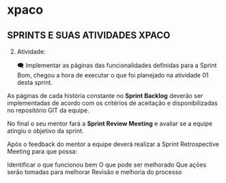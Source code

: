 
# xpaco
## SPRINTS E SUAS ATIVIDADES **XPACO**




2. Atividade: 

    :left_speech_bubble: Implementar as páginas das funcionalidades definidas para a Sprint
Bom, chegou a hora de executar o que foi planejado na atividade 01 desta sprint.

 

As páginas de cada história constante no **Sprint Backlog** deverão ser implementadas de acordo com os critérios de aceitação e disponibilizadas no repositório GIT da equipe.

 

No final o seu mentor fará a **Sprint Review Meeting** e avaliar se a equipe atingiu o objetivo da sprint.

Após o feedback do mentor a equipe deverá realizar a Sprint Retrospective Meeting para que possa:

Identificar o que funcionou bem
O que pode ser melhorado
Que ações serão tomadas para melhorar
Revisão e melhoria do processo
